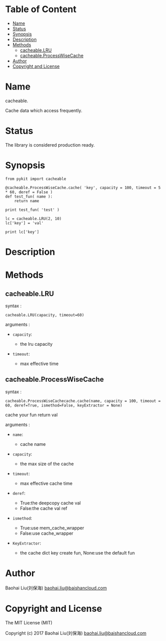 <!-- START doctoc generated TOC please keep comment here to allow auto update -->
<!-- DON'T EDIT THIS SECTION, INSTEAD RE-RUN doctoc TO UPDATE -->
#   Table of Content

- [Name](#name)
- [Status](#status)
- [Synopsis](#synopsis)
- [Description](#description)
- [Methods](#methods)
  - [cacheable.LRU](#cacheablelru)
  - [cacheable.ProcessWiseCache](#cacheableprocesswisecache)
- [Author](#author)
- [Copyright and License](#copyright-and-license)

# Name

cacheable.

Cache data which access frequently.

# Status

The library is considered production ready.

# Synopsis

```
from pykit import cacheable

@cacheable.ProcessWiseCache.cache( 'key', capacity = 100, timeout = 5 * 60, deref = False )
def test_fun( name ):
    return name

print test_fun( 'test' )

lc = cacheable.LRU(2, 10)
lc['key'] = 'val'

print lc['key']
```

# Description


# Methods

## cacheable.LRU

 syntax :

`cacheable.LRU(capacity, timeout=60)`

 arguments :

-   `capacity`:
    - the lru capacity

-   `timeout`:
    - max effective time

## cacheable.ProcessWiseCache

 syntax :

`cacheable.ProcessWiseCachecache.cache(name, capacity = 100, timeout = 60, deref=True, ismethod=False, keyExtractor = None)`

cache your fun return val

 arguments :

-   `name`:
    - cache name

-   `capacity`:
    - the max size of the cache

-   `timeout`:
    - max effective cache time

-   `deref`:
    - True:the deepcopy cache val 
    - False:the cache val ref

-   `ismethod`:
    - True:use mem_cache_wrapper 
    - False:use cache_wrapper

-   `KeyExtractor`:
    - the cache dict key create fun, None:use the default fun

# Author

Baohai Liu(刘保海) <baohai.liu@baishancloud.com>

# Copyright and License

The MIT License (MIT)

Copyright (c) 2017 Baohai Liu(刘保海) <baohai.liu@baishancloud.com>
